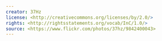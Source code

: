 ```yaml
---
creator: 37Hz
license: <http://creativecommons.org/licenses/by/2.0/>
rights: <http://rightsstatements.org/vocab/InC/1.0/>
source: <https://www.flickr.com/photos/37hz/9842400043>
---
```

